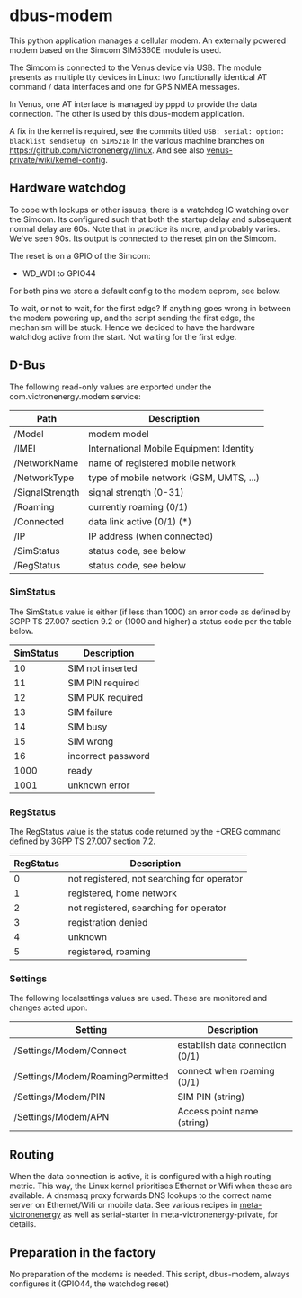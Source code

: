 # dbus-modem

This python application manages a cellular modem. An externally powered modem based on the Simcom
SIM5360E module is used.

The Simcom is connected to the Venus device via USB. The module presents as multiple tty devices
in Linux: two functionally identical AT command / data interfaces and one for GPS NMEA messages.

In Venus, one AT interface is managed by pppd to provide the data connection. The other is used by
this dbus-modem application.

A fix in the kernel is required, see the commits titled `USB: serial: option: blacklist sendsetup on
SIM5218` in the various machine branches on https://github.com/victronenergy/linux. And see also 
[venus-private/wiki/kernel-config](https://github.com/victronenergy/venus-private/wiki/kernel-config).

## Hardware watchdog
To cope with lockups or other issues, there is a watchdog IC watching over the Simcom. Its configured
such that both the startup delay and subsequent normal delay are 60s. Note that in practice its more,
and probably varies. We've seen 90s. Its output is connected to the reset pin on the Simcom.

The reset is on a GPIO of the Simcom:

* WD_WDI to GPIO44

For both pins we store a default config to the modem eeprom, see below.

To wait, or not to wait, for the first edge?
If anything goes wrong in between the modem powering up, and the script sending the first edge, the
mechanism will be stuck. Hence we decided to have the hardware watchdog active from the start. Not
waiting for the first edge.

## D-Bus
The following read-only values are exported under the com.victronenergy.modem service:

Path | Description
-----|-------------
/Model | modem model
/IMEI | International Mobile Equipment Identity
/NetworkName | name of registered mobile network
/NetworkType | type of mobile network (GSM, UMTS, ...)
/SignalStrength | signal strength (0-31)
/Roaming | currently roaming (0/1)
/Connected | data link active (0/1)  (*)
/IP | IP address (when connected)
/SimStatus | status code, see below
/RegStatus | status code, see below

### SimStatus
The SimStatus value is either (if less than 1000) an error code as
defined by 3GPP TS 27.007 section 9.2 or (1000 and higher) a status
code per the table below.

SimStatus | Description
----------|------------
10 | SIM not inserted
11 | SIM PIN required
12 | SIM PUK required
13 | SIM failure
14 | SIM busy
15 | SIM wrong
16 | incorrect password
1000 | ready
1001 | unknown error

### RegStatus
The RegStatus value is the status code returned by the +CREG command
defined by 3GPP TS 27.007 section 7.2.

RegStatus | Description
----------|------------
0 | not registered, not searching for operator
1 | registered, home network
2 | not registered, searching for operator
3 | registration denied
4 | unknown
5 | registered, roaming

### Settings
The following localsettings values are used. These are monitored and changes acted upon.

Setting | Description
--------|------------
/Settings/Modem/Connect | establish data connection (0/1)
/Settings/Modem/RoamingPermitted | connect when roaming (0/1)
/Settings/Modem/PIN | SIM PIN (string)
/Settings/Modem/APN | Access point name (string)

## Routing
When the data connection is active, it is configured with a high routing metric. This way, the Linux
kernel prioritises Ethernet or Wifi when these are available. A dnsmasq proxy forwards DNS lookups
to the correct name server on Ethernet/Wifi or mobile data. See various recipes in
[meta-victronenergy](https://github.com/victronenerygy/meta-victronenergy)
as well as serial-starter in meta-victronenergy-private, for details.

## Preparation in the factory
No preparation of the modems is needed. This script, dbus-modem, always configures it (GPIO44, the watchdog reset)
